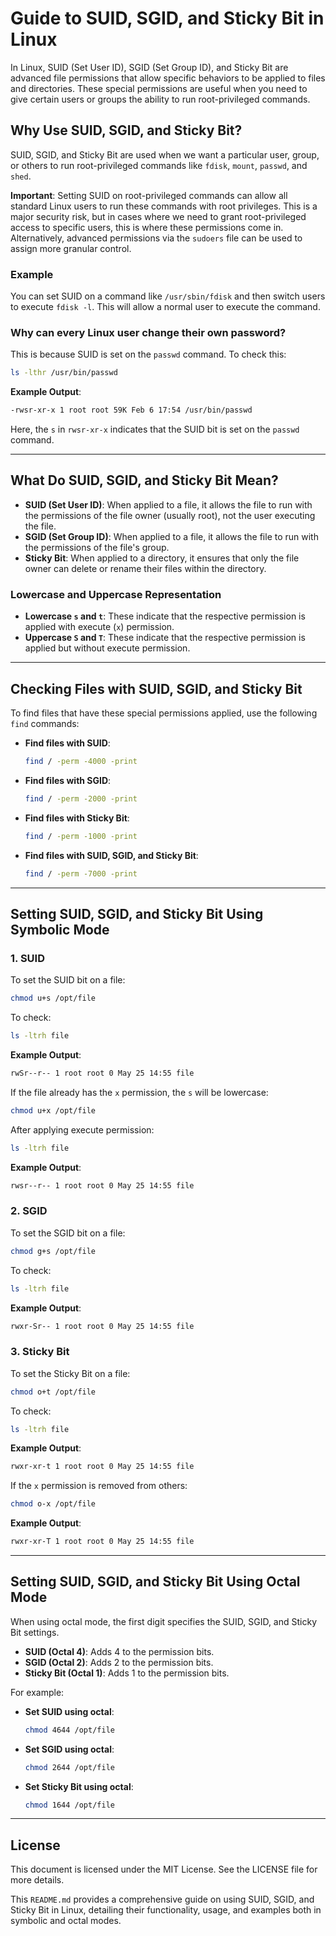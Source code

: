 # Guide to SUID, SGID, and Sticky Bit in Linux

In Linux, SUID (Set User ID), SGID (Set Group ID), and Sticky Bit are advanced file permissions that allow specific behaviors to be applied to files and directories. These special permissions are useful when you need to give certain users or groups the ability to run root-privileged commands.

## Why Use SUID, SGID, and Sticky Bit?

SUID, SGID, and Sticky Bit are used when we want a particular user, group, or others to run root-privileged commands like `fdisk`, `mount`, `passwd`, and `shed`. 

**Important**: Setting SUID on root-privileged commands can allow all standard Linux users to run these commands with root privileges. This is a major security risk, but in cases where we need to grant root-privileged access to specific users, this is where these permissions come in. Alternatively, advanced permissions via the `sudoers` file can be used to assign more granular control.

### Example

You can set SUID on a command like `/usr/sbin/fdisk` and then switch users to execute `fdisk -l`. This will allow a normal user to execute the command.

### Why can every Linux user change their own password?

This is because SUID is set on the `passwd` command. To check this:

```bash
ls -lthr /usr/bin/passwd
```

**Example Output**:
```bash
-rwsr-xr-x 1 root root 59K Feb 6 17:54 /usr/bin/passwd
```

Here, the `s` in `rwsr-xr-x` indicates that the SUID bit is set on the `passwd` command.

---

## What Do SUID, SGID, and Sticky Bit Mean?

- **SUID (Set User ID)**: When applied to a file, it allows the file to run with the permissions of the file owner (usually root), not the user executing the file.
- **SGID (Set Group ID)**: When applied to a file, it allows the file to run with the permissions of the file's group.
- **Sticky Bit**: When applied to a directory, it ensures that only the file owner can delete or rename their files within the directory.

### Lowercase and Uppercase Representation

- **Lowercase `s` and `t`**: These indicate that the respective permission is applied with execute (`x`) permission.
- **Uppercase `S` and `T`**: These indicate that the respective permission is applied but without execute permission.

---

## Checking Files with SUID, SGID, and Sticky Bit

To find files that have these special permissions applied, use the following `find` commands:

- **Find files with SUID**:
  ```bash
  find / -perm -4000 -print
  ```
- **Find files with SGID**:
  ```bash
  find / -perm -2000 -print
  ```
- **Find files with Sticky Bit**:
  ```bash
  find / -perm -1000 -print
  ```
- **Find files with SUID, SGID, and Sticky Bit**:
  ```bash
  find / -perm -7000 -print
  ```

---

## Setting SUID, SGID, and Sticky Bit Using Symbolic Mode

### 1. SUID

To set the SUID bit on a file:

```bash
chmod u+s /opt/file
```

To check:

```bash
ls -ltrh file
```

**Example Output**:
```bash
rwSr--r-- 1 root root 0 May 25 14:55 file
```

If the file already has the `x` permission, the `s` will be lowercase:

```bash
chmod u+x /opt/file
```

After applying execute permission:

```bash
ls -ltrh file
```

**Example Output**:
```bash
rwsr--r-- 1 root root 0 May 25 14:55 file
```

### 2. SGID

To set the SGID bit on a file:

```bash
chmod g+s /opt/file
```

To check:

```bash
ls -ltrh file
```

**Example Output**:
```bash
rwxr-Sr-- 1 root root 0 May 25 14:55 file
```

### 3. Sticky Bit

To set the Sticky Bit on a file:

```bash
chmod o+t /opt/file
```

To check:

```bash
ls -ltrh file
```

**Example Output**:
```bash
rwxr-xr-t 1 root root 0 May 25 14:55 file
```

If the `x` permission is removed from others:

```bash
chmod o-x /opt/file
```

**Example Output**:
```bash
rwxr-xr-T 1 root root 0 May 25 14:55 file
```

---

## Setting SUID, SGID, and Sticky Bit Using Octal Mode

When using octal mode, the first digit specifies the SUID, SGID, and Sticky Bit settings.

- **SUID (Octal 4)**: Adds 4 to the permission bits.
- **SGID (Octal 2)**: Adds 2 to the permission bits.
- **Sticky Bit (Octal 1)**: Adds 1 to the permission bits.

For example:

- **Set SUID using octal**:
  ```bash
  chmod 4644 /opt/file
  ```

- **Set SGID using octal**:
  ```bash
  chmod 2644 /opt/file
  ```

- **Set Sticky Bit using octal**:
  ```bash
  chmod 1644 /opt/file
  ```

---

## License

This document is licensed under the MIT License. See the LICENSE file for more details.

This `README.md` provides a comprehensive guide on using SUID, SGID, and Sticky Bit in Linux, detailing their functionality, usage, and examples both in symbolic and octal modes.
